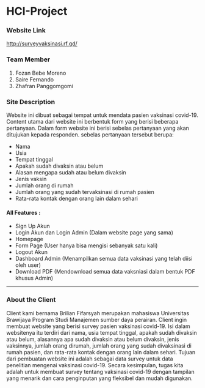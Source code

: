 # HCI-Project

### Website Link
http://surveyvaksinasi.rf.gd/
<br>

### Team Member
1. Fozan Bebe Moreno
2. Saire Fernando
3. Zhafran Panggomgomi

### Site Description
Website ini dibuat sebagai tempat untuk mendata pasien vaksinasi covid-19. Content utama dari website ini berbentuk form yang berisi beberapa pertanyaan. Dalam form website ini berisi sebelas pertanyaan yang akan ditujukan kepada responden. sebelas pertanyaan tersebut berupa:
  * Nama 
  * Usia 
  * Tempat tinggal
  * Apakah sudah divaksin atau belum
  * Alasan mengapa sudah atau belum divaksin
  * Jenis vaksin
  * Jumlah orang di rumah 
  * Jumlah orang yang sudah tervaksinasi di rumah pasien
  * Rata-rata kontak dengan orang lain dalam sehari

#### All Features :
* Sign Up Akun
* Login Akun dan Login Admin (Dalam website page yang sama)
* Homepage
* Form Page (User hanya bisa mengisi sebanyak satu kali)
* Logout Akun
* Dashboard Admin (Menampilkan semua data vaksinasi yang telah diisi oleh user)
* Download PDF (Mendownload semua data vaksniasi dalam bentuk PDF khusus Admin)

<hr>

### About the Client
Client kami bernama Brilian Fifarsyah merupakan mahasiswa Universitas Brawijaya Program Studi Manajemen sumber daya perairan. Client ingin membuat website yang berisi survey pasien vaksinasi covid-19. Isi dalam websitenya itu terdiri dari nama, usia tempat tinggal, apakah sudah divaksin atau belum, alasannya apa sudah divaksin atau belum divaksin, jenis vaksinnya, jumlah orang dirumah, jumlah orang yang sudah divaksinasi di rumah pasien, dan rata-rata kontak dengan orang lain dalam sehari. Tujuan dari pembuatan website ini adalah sebagai data survey untuk data penelitian mengenai vaksinasi covid-19. Secara kesimpulan, tugas kita adalah untuk membuat survey tentang vaksinasi covid-19 dengan tampilan yang menarik dan cara penginputan yang fleksibel dan mudah digunakan.



